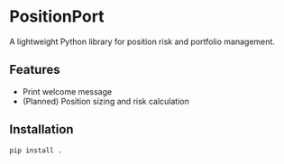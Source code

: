 # PositionPort

A lightweight Python library for position risk and portfolio management.

## Features

- Print welcome message
- (Planned) Position sizing and risk calculation

## Installation

```bash
pip install .
```
